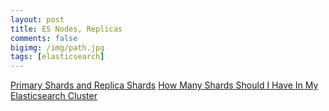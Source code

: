 ```yaml
---
layout: post
title: ES Nodes, Replicas
comments: false
bigimg: /img/path.jpg
tags: [elasticsearch]
---
```

[Primary Shards and Replica Shards](https://stackoverflow.com/questions/15694724/shards-and-replicas-in-elasticsearch)
[How Many Shards Should I Have In My Elasticsearch Cluster](https://www.elastic.co/blog/how-many-shards-should-i-have-in-my-elasticsearch-cluster)